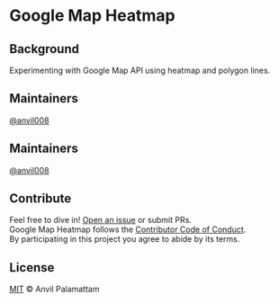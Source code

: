 # Google Map Heatmap

## Background

Experimenting with Google Map API using heatmap and polygon lines.

## Maintainers

[@anvil008](https://github.com/anvil008)

## Maintainers

[@anvil008](https://github.com/anvil008)

## Contribute

Feel free to dive in! [Open an issue](https://github.com/anvil008/gmap-heatmap/issues/new) or submit PRs.  
Google Map Heatmap follows the [Contributor Code of Conduct](code-of-conduct.md).  
By participating in this project you agree to abide by its terms.

## License

[MIT](license.md) © Anvil Palamattam
